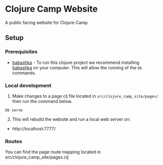 # Clojure Camp Website

A public facing website for Clojure Camp.

## Setup

### Prerequisites

- [babashka](https://github.com/babashka/babashka) - To run this clojure project we recommend installing [babashka](https://github.com/babashka/babashka) on your computer. This will allow the running of the `bb` commands.

### Local development

1. Make changes to a page clj file located in `src/clojure_camp_site/pages/` then run the command below.

```
bb serve
```

2. This will rebuild the website and run a local web server on:

- http://localhost:7777/

### Routes
You can find the page route mapping located in src/clojure_camp_site/pages.clj
